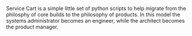 Service Cart is a simple little set of python scripts to help migrate from
the philosphy of core builds to the philosophy of products. In this model the
systems administrator becomes an engineer, while the architect becomes the
product manager.


